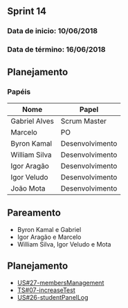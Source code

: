 ## Sprint 14

### Data de inicio: 10/06/2018

### Data de término: 16/06/2018

## Planejamento
### Papéis

|Nome|Papel|
|----|----|
|Gabriel Alves|Scrum Master|
|Marcelo|PO|
|Byron Kamal|Desenvolvimento|
|William Silva|Desenvolvimento|
|Igor Aragão|Desenvolvimento|
|Igor Veludo|Desenvolvimento|
|João Mota|Desenvolvimento|


## Pareamento
<ul>
<li>Byron Kamal e Gabriel</li>
<li>Igor Aragão e Marcelo</li>
<li>William Silva, Igor Veludo e Mota</li>
</ul>

## Planejamento

- [US#27-membersManagement](https://github.com/fga-gpp-mds/2018.1-IncluCare_API/issues/103)
- [TS#07-increaseTest](https://github.com/fga-gpp-mds/2018.1-IncluCare_API/issues/111)
- [US#26-studentPanelLog](https://github.com/fga-gpp-mds/2018.1-IncluCare_API/issues/102)

